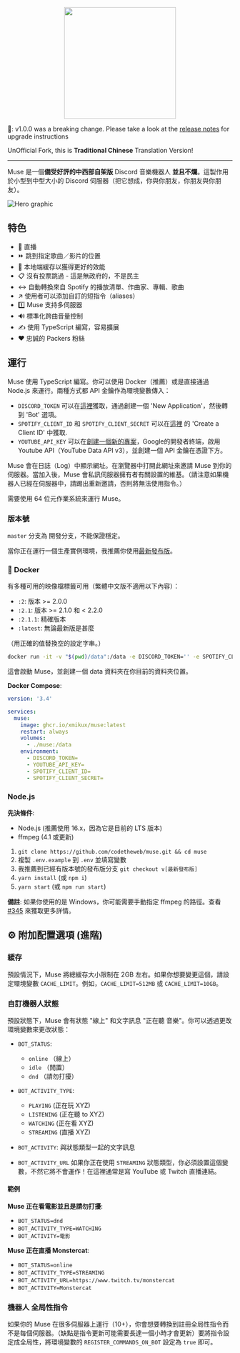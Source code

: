 <p align="center">
  <img width="250" height="250" src="https://raw.githubusercontent.com/codetheweb/muse/master/.github/logo.png">
</p>

🚨: v1.0.0 was a breaking change. Please take a look at the [release notes](https://github.com/codetheweb/muse/releases/tag/v1.0.0) for upgrade instructions

UnOfficial Fork, this is **Traditional Chinese** Translation Version!

------

Muse 是一個**備受好評的中西部自架版** Discord 音樂機器人 **並且不爛**。這製作用於小型到中型大小的 Discord 伺服器（把它想成，你與你朋友，你朋友與你朋友）。

![Hero graphic](.github/hero.png)

## 特色

- 🎥 直播
- ⏩ 跳到指定歌曲／影片的位置
- 💾 本地端緩存以獲得更好的效能
- 📋 沒有投票跳過 - 這是無政府的，不是民主
- ↔️ 自動轉換來自 Spotify 的播放清單、作曲家、專輯、歌曲
- ↗️ 使用者可以添加自訂的短指令（aliases）
- 1️⃣ Muse 支持多伺服器
- 🔊 標準化跨曲音量控制
- ✍️ 使用 TypeScript 編寫，容易擴展
- ❤️ 忠誠的 Packers 粉絲

## 運行

Muse 使用 TypeScript 編寫。你可以使用 Docker（推薦）或是直接通過 Node.js 來運行。兩種方式都 API 金鑰作為環境變數傳入：

- `DISCORD_TOKEN` 可以在[這裡](https://discordapp.com/developers/applications)獲取，通過創建一個 'New Application'，然後轉到 'Bot' 選項。
- `SPOTIFY_CLIENT_ID` 和 `SPOTIFY_CLIENT_SECRET` 可以在[這裡](https://developer.spotify.com/dashboard/applications) 的 'Create a Client ID' 中獲取.
- `YOUTUBE_API_KEY` 可以在[創建一個新的專案](https://console.developers.google.com)，Google的開發者終端，啟用 Youtube API（YouTube Data API v3），並創建一個 API 金鑰在憑證下方。

Muse 會在日誌（Log）中顯示網址。在瀏覽器中打開此網址來邀請 Muse 到你的伺服器。當加入後，Muse 會私訊伺服器擁有者有關設置的維基。（請注意如果機器人已經在伺服器中，請踢出重新邀請，否則將無法使用指令。）

需要使用 64 位元作業系統來運行 Muse。

### 版本號

`master` 分支為 開發分支，不能保證穩定。

當你正在運行一個生產實例環境，我推薦你使用[最新發布版](https://github.com/codetheweb/muse/releases/)。


### 🐳 Docker

有多種可用的映像檔標籤可用（繁體中文版不適用以下內容）：
- `:2`: 版本 >= 2.0.0
- `:2.1`: 版本 >= 2.1.0 和 < 2.2.0
- `:2.1.1`: 精確版本
- `:latest`: 無論最新版是甚麼

（用正確的值替換空的設定字串。）

```bash
docker run -it -v "$(pwd)/data":/data -e DISCORD_TOKEN='' -e SPOTIFY_CLIENT_ID='' -e SPOTIFY_CLIENT_SECRET='' -e YOUTUBE_API_KEY='' ghcr.io/xmikux/muse:latest
```

這會啟動 Muse，並創建一個 data 資料夾在你目前的資料夾位置。

**Docker Compose**:

```yaml
version: '3.4'

services:
  muse:
    image: ghcr.io/xmikux/muse:latest
    restart: always
    volumes:
      - ./muse:/data
    environment:
      - DISCORD_TOKEN=
      - YOUTUBE_API_KEY=
      - SPOTIFY_CLIENT_ID=
      - SPOTIFY_CLIENT_SECRET=
```

### Node.js

**先決條件**:
* Node.js (推薦使用 16.x，因為它是目前的 LTS 版本)
* ffmpeg (4.1 或更新)

1. `git clone https://github.com/codetheweb/muse.git && cd muse`
2. 複製 `.env.example` 到 `.env` 並填寫變數
3. 我推薦到已經有版本號的發布版分支 `git checkout v[最新發布版]`
4. `yarn install` (或 `npm i`)
5. `yarn start` (或 `npm run start`)

**備註**: 如果你使用的是 Windows，你可能需要手動指定 ffmpeg 的路徑。查看 [#345](https://github.com/codetheweb/muse/issues/345) 來獲取更多詳情。

## ⚙️ 附加配置選項 (進階)

### 緩存

預設情況下，Muse 將總緩存大小限制在 2GB 左右。如果你想要變更這個，請設定環境變數 `CACHE_LIMIT`。例如，`CACHE_LIMIT=512MB` 或 `CACHE_LIMIT=10GB`。

### 自訂機器人狀態

預設狀態下，Muse 會有狀態 "線上" 和文字訊息 "正在聽 音樂"。你可以透過更改環境變數來更改狀態：

- `BOT_STATUS`:
  - `online` （線上）
  - `idle` （閒置）
  - `dnd` （請勿打擾）

- `BOT_ACTIVITY_TYPE`:
  - `PLAYING` (正在玩 XYZ)
  - `LISTENING` (正在聽 to XYZ)
  - `WATCHING` (正在看 XYZ)
  - `STREAMING` (直播 XYZ)

- `BOT_ACTIVITY`: 與狀態類型一起的文字訊息

- `BOT_ACTIVITY_URL` 如果你正在使用 `STREAMING` 狀態類型，你必須設置這個變數，不然它將不會運作！在這裡通常是寫 YouTube 或 Twitch 直播連結。

#### 範例

**Muse 正在看電影並且是請勿打擾**:
- `BOT_STATUS=dnd`
- `BOT_ACTIVITY_TYPE=WATCHING`
- `BOT_ACTIVITY=電影`

**Muse 正在直播 Monstercat**:
- `BOT_STATUS=online`
- `BOT_ACTIVITY_TYPE=STREAMING`
- `BOT_ACTIVITY_URL=https://www.twitch.tv/monstercat`
- `BOT_ACTIVITY=Monstercat`

### 機器人 全局性指令

如果你的 Muse 在很多伺服器上運行（10+），你會想要轉換到註冊全局性指令而不是每個伺服器。（缺點是指令更新可能需要長達一個小時才會更新）要將指令設定成全局性，將環境變數的 `REGISTER_COMMANDS_ON_BOT` 設定為 `true` 即可。
